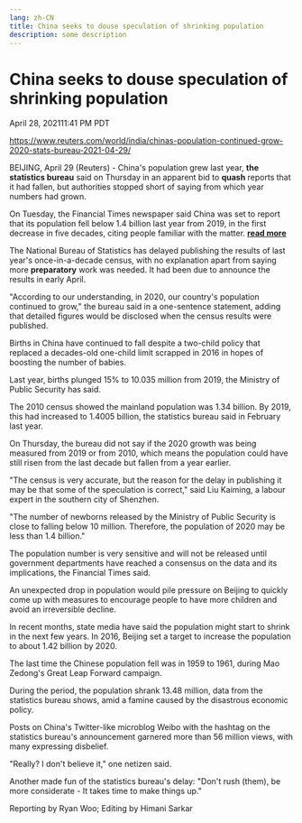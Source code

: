 ```yaml
---
lang: zh-CN
title: China seeks to douse speculation of shrinking population
description: some description
---
```

# China seeks to douse speculation of shrinking population

April 28, 202111:41 PM PDT

https://www.reuters.com/world/india/chinas-population-continued-grow-2020-stats-bureau-2021-04-29/

BEIJING, April 29 (Reuters) - China's population grew last year, **the statistics bureau** said on Thursday in an apparent bid to **quash** reports that it had fallen, but authorities stopped short of saying from which year numbers had grown.

On Tuesday, the Financial Times newspaper said China was set to report that its population fell below 1.4 billion last year from 2019, in the first decrease in five decades, citing people familiar with the matter. **[read more](https://www.reuters.com/world/china/china-report-first-population-drop-five-decades-ft-2021-04-28/)**

The National Bureau of Statistics has delayed publishing the results of last year's once-in-a-decade census, with no explanation apart from saying more **preparatory** work was needed. It had been due to announce the results in early April.

"According to our understanding, in 2020, our country's population continued to grow," the bureau said in a one-sentence statement, adding that detailed figures would be disclosed when the census results were published.

Births in China have continued to fall despite a two-child policy that replaced a decades-old one-child limit scrapped in 2016 in hopes of boosting the number of babies.

Last year, births plunged 15% to 10.035 million from 2019, the Ministry of Public Security has said.

The 2010 census showed the mainland population was 1.34 billion. By 2019, this had increased to 1.4005 billion, the statistics bureau said in February last year.

On Thursday, the bureau did not say if the 2020 growth was being measured from 2019 or from 2010, which means the population could have still risen from the last decade but fallen from a year earlier.

"The census is very accurate, but the reason for the delay in publishing it may be that some of the speculation is correct," said Liu Kaiming, a labour expert in the southern city of Shenzhen.

"The number of newborns released by the Ministry of Public Security is close to falling below 10 million. Therefore, the population of 2020 may be less than 1.4 billion."

The population number is very sensitive and will not be released until government departments have reached a consensus on the data and its implications, the Financial Times said.

An unexpected drop in population would pile pressure on Beijing to quickly come up with measures to encourage people to have more children and avoid an irreversible decline.

In recent months, state media have said the population might start to shrink in the next few years. In 2016, Beijing set a target to increase the population to about 1.42 billion by 2020.

The last time the Chinese population fell was in 1959 to 1961, during Mao Zedong's Great Leap Forward campaign.

During the period, the population shrank 13.48 million, data from the statistics bureau shows, amid a famine caused by the disastrous economic policy.

Posts on China's Twitter-like microblog Weibo with the hashtag on the statistics bureau's announcement garnered more than 56 million views, with many expressing disbelief.

"Really? I don't believe it," one netizen said.

Another made fun of the statistics bureau's delay: "Don't rush (them), be more considerate - It takes time to make things up."

Reporting by Ryan Woo; Editing by Himani Sarkar